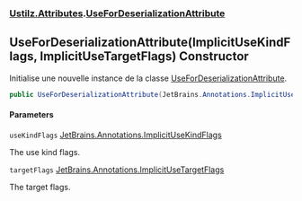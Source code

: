 ### [Ustilz.Attributes](Ustilz.Attributes.md 'Ustilz.Attributes').[UseForDeserializationAttribute](Ustilz.Attributes.UseForDeserializationAttribute.md 'Ustilz.Attributes.UseForDeserializationAttribute')

## UseForDeserializationAttribute(ImplicitUseKindFlags, ImplicitUseTargetFlags) Constructor

Initialise une nouvelle instance de la classe [UseForDeserializationAttribute](Ustilz.Attributes.UseForDeserializationAttribute.md 'Ustilz.Attributes.UseForDeserializationAttribute').

```csharp
public UseForDeserializationAttribute(JetBrains.Annotations.ImplicitUseKindFlags useKindFlags, JetBrains.Annotations.ImplicitUseTargetFlags targetFlags=JetBrains.Annotations.ImplicitUseTargetFlags.Default);
```
#### Parameters

<a name='Ustilz.Attributes.UseForDeserializationAttribute.UseForDeserializationAttribute(JetBrains.Annotations.ImplicitUseKindFlags,JetBrains.Annotations.ImplicitUseTargetFlags).useKindFlags'></a>

`useKindFlags` [JetBrains.Annotations.ImplicitUseKindFlags](https://docs.microsoft.com/en-us/dotnet/api/JetBrains.Annotations.ImplicitUseKindFlags 'JetBrains.Annotations.ImplicitUseKindFlags')

The use kind flags.

<a name='Ustilz.Attributes.UseForDeserializationAttribute.UseForDeserializationAttribute(JetBrains.Annotations.ImplicitUseKindFlags,JetBrains.Annotations.ImplicitUseTargetFlags).targetFlags'></a>

`targetFlags` [JetBrains.Annotations.ImplicitUseTargetFlags](https://docs.microsoft.com/en-us/dotnet/api/JetBrains.Annotations.ImplicitUseTargetFlags 'JetBrains.Annotations.ImplicitUseTargetFlags')

The target flags.